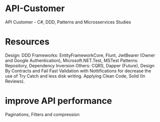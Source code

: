 # API-Customer
API Customer -  C#, DDD, Patterns and Microsservices Studies

# Resources
Design: DDD
Frameworks: EntityFrameworkCore, Flunt, JwtBearer (Owner and Google Authentication), Microsoft.NET.Test, MSTest
Patterns: Repository, Dependency Inversion
Others: CQRS, Dapper (Future), Design By Contracts and Fail Fast Validation with Nottifications for decrease the use of Try Catch and less disk writing.
Applying Clean Code, Solid (In Reviews).

# improve API performance

Paginations, Filters and compression










